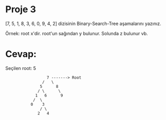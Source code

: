 # Proje 3

[7, 5, 1, 8, 3, 6, 0, 9, 4, 2] dizisinin Binary-Search-Tree aşamalarını yazınız.

Örnek: root x'dir. root'un sağından y bulunur. Solunda z bulunur vb.

# Cevap:

Seçilen root: 5

                      7 -------> Root
                    /   \
                   5      8
                  / \      \
                 1   6      9
                /  \          
               0    3
                   / \
                  2   4